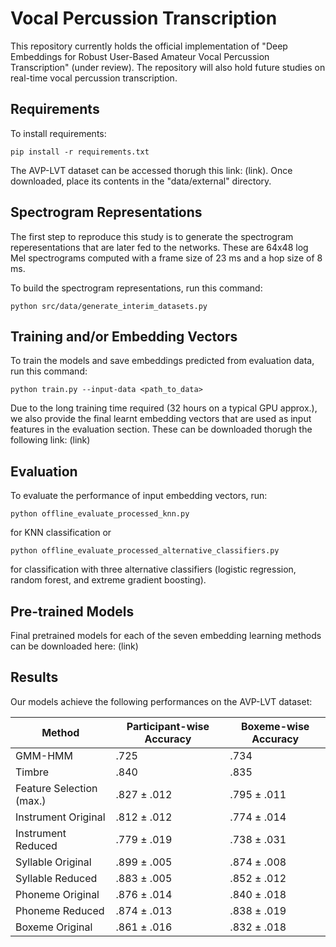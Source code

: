 # Vocal Percussion Transcription

This repository currently holds the official implementation of "Deep Embeddings for Robust User-Based Amateur Vocal Percussion Transcription" (under review). The repository will also hold future studies on real-time vocal percussion transcription.

## Requirements

To install requirements:

```setup
pip install -r requirements.txt
```

The AVP-LVT dataset can be accessed thorugh this link: (link). Once downloaded, place its contents in the "data/external" directory.

## Spectrogram Representations

The first step to reproduce this study is to generate the spectrogram reperesentations that are later fed to the networks. These are 64x48 log Mel spectrograms computed with a frame size of 23 ms and a hop size of 8 ms.

To build the spectrogram representations, run this command:

```spec
python src/data/generate_interim_datasets.py
```

## Training and/or Embedding Vectors

To train the models and save embeddings predicted from evaluation data, run this command:

```train
python train.py --input-data <path_to_data>
```

Due to the long training time required (32 hours on a typical GPU approx.), we also provide the final learnt embedding vectors that are used as input features in the evaluation section. These can be downloaded thorugh the following link: (link)

## Evaluation

To evaluate the performance of input embedding vectors, run:

```evalknn
python offline_evaluate_processed_knn.py
```

for KNN classification or

```evalalt
python offline_evaluate_processed_alternative_classifiers.py
```

for classification with three alternative classifiers (logistic regression, random forest, and extreme gradient boosting).

## Pre-trained Models

Final pretrained models for each of the seven embedding learning methods can be downloaded here: (link)

## Results

Our models achieve the following performances on the AVP-LVT dataset:

| Method                   | Participant-wise Accuracy | Boxeme-wise Accuracy |
| ------------------------ |-------------------------- | -------------------- |
| GMM-HMM                  |           .725            |         .734         |
| Timbre                   |           .840            |         .835         |
| Feature Selection (max.) |        .827 ± .012        |      .795 ± .011     |
| Instrument Original      |        .812 ± .012        |      .774 ± .014     |
| Instrument Reduced       |        .779 ± .019        |      .738 ± .031     |
| Syllable Original        |        .899 ± .005        |      .874 ± .008     |
| Syllable Reduced         |        .883 ± .005        |      .852 ± .012     |
| Phoneme Original         |        .876 ± .014        |      .840 ± .018     |
| Phoneme Reduced          |        .874 ± .013        |      .838 ± .019     |
| Boxeme Original          |        .861 ± .016        |      .832 ± .018     |




